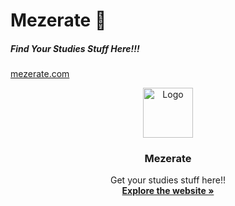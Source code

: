 # Mezerate :rocket:
##### Find Your Studies Stuff Here!!!
[mezerate.com](https://mezerate.com)

<p align="center">
  <a href="https://mezerate.ams3.digitaloceanspaces.com/Logo/M.png">
    <img src="images/logo.png" alt="Logo" width="80" height="80">
  </a>

  <h3 align="center">Mezerate</h3>

  <p align="center">
    Get your studies stuff here!!
    <br />
    <a href="https://mezerate.com"><strong>Explore the website »</strong></a>
    
  </p>
</p>